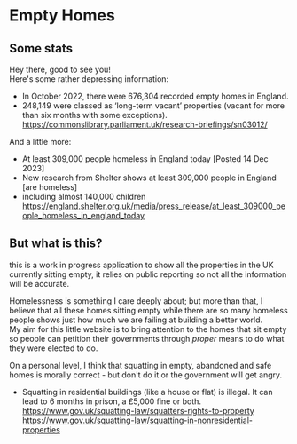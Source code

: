 # Empty Homes
## Some stats
Hey there, good to see you!  
Here's some rather depressing information: 
- In October 2022, there were 676,304 recorded empty homes in England.  
- 248,149 were classed as ‘long-term vacant’ properties (vacant for more than six months with some exceptions).  
https://commonslibrary.parliament.uk/research-briefings/sn03012/
  
And a little more:  
- At least 309,000 people homeless in England today [Posted 14 Dec 2023]  
- New research from Shelter shows at least 309,000 people in England [are homeless]  
- including almost 140,000 children  
https://england.shelter.org.uk/media/press_release/at_least_309000_people_homeless_in_england_today  
  
## But what is this?  
this is a work in progress application to show all the properties in the UK currently sitting empty, it relies on public reporting so not all the information will be accurate.  

Homelessness is something I care deeply about; but more than that, I believe that all these homes sitting empty while there are so many homeless people shows just how much we are failing at building a better world.  
My aim for this little website is to bring attention to the homes that sit empty so people can petition their governments through _proper_ means to do what they were elected to do.  

On a personal level, I think that squatting in empty, abandoned and safe homes is morally correct - but don't do it or the government will get angry.  
- Squatting in residential buildings (like a house or flat) is illegal. It can lead to 6 months in prison, a £5,000 fine or both.  
https://www.gov.uk/squatting-law/squatters-rights-to-property  
https://www.gov.uk/squatting-law/squatting-in-nonresidential-properties  

